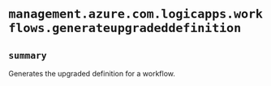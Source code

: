 # `management.azure.com.logicapps.workflows.generateupgradeddefinition`

## `summary`
Generates the upgraded definition for a workflow.


